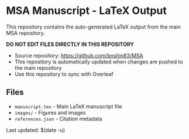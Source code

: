 # MSA Manuscript - LaTeX Output

This repository contains the auto-generated LaTeX output from the main MSA repository.

**DO NOT EDIT FILES DIRECTLY IN THIS REPOSITORY**

- Source repository: https://github.com/bnshin83/MSA
- This repository is automatically updated when changes are pushed to the main repository
- Use this repository to sync with Overleaf

## Files

- `manuscript.tex` - Main LaTeX manuscript file
- `images/` - Figures and images
- `references.json` - Citation metadata

Last updated: $(date -u)
